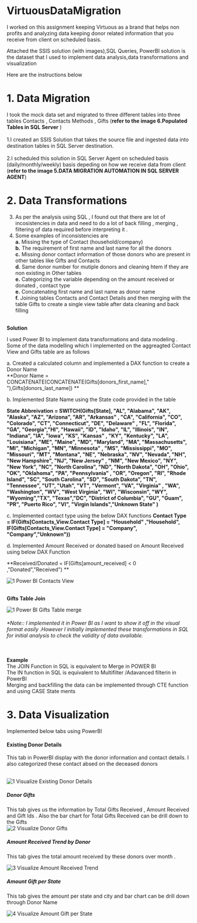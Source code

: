 # VirtuousDataMigration


I worked on this assignment keeping Virtuous as a brand that helps non profits and analyzing data keeping donor related information that you receive from client on scheduled basis. <br>

Attached the SSIS solution (with images),SQL Queries, PowerBI solution is the dataset that I used to implement data analysis,data transformations and visualization <br>

Here are the instructions below <br>

# 1. Data Migration <br> 

I took the mock data set and migrated to three different tables into three tables Contacts , Contacts Methods , Gifts (**refer to the image 6.Populated Tables in SQL Server** ) <br>
<br>
1.I created an SSIS Solution that takes the source file and ingested data into destination tables in SQL Server destination. <br><br>
2.I  scheduled this solution in SQL Server Agent on scheduled basis (daily/monthly/weekly) basis depeding on how we receive data from client  (**refer to the image 5.DATA MIGRATION AUTOMATION IN SQL SERVER AGENT**) <br>

# 2. Data Transformations <br> 
3. As per the analysis using SQL , I found out that there are lot of incosistencies in data and need to do a lot of back filling , merging , filtering of data required before interpreting it . <br>
4. Some examples of inconsistencies are  <br> **a.** Missing the type of Contact (household/company) <br> **b.** The requirement of first name and last name for all the donors <br> **c.** Missing donor contact information of those donors who are present in other tables like Gifts and Contacts <br> **d.** Same donor number for mutiple donors and cleaning htem if they are non existing in Other tables <br> **e.** Categorizing the variable depending on the amount received or donated , contact type <br> **e.** Concatenating first name and last name as donor name <br> **f.** Joining tables Contacts and Contact Details and then merging with the table Gifts to create a single view  table after data cleaning and back filling <br> <br>

**Solution** <br>

I used Power BI to implement data transformations and data modeling .<br>
Some of the data modelling which I implemented on the aggreagted Contact View and Gifts table are as follows <br>

a. Created a calculated column and implemented a DAX function to create a Donor Name <br>
**Donor Name = CONCATENATE(CONCATENATE(Gifts[donors_first_name]," "),Gifts[donors_last_name]) **<br>

b. Implemented State Name using the State code provided in the table  <br>

**State Abbreivation = SWITCH(Gifts[State], "AL", "Alabama", "AK", "Alaska", "AZ", "Arizona", "AR", "Arkansas"
, "CA", "California", "CO", "Colorado", "CT", "Connecticut", "DE", "Delaware"
, "FL", "Florida", "GA", "Georgia","HI", "Hawaii", "ID", "Idaho", "IL", "Illinois", "IN", "Indiana", "IA", "Iowa", "KS", "Kansas"
, "KY", "Kentucky", "LA", "Louisiana", "ME", "Maine", "MD", "Maryland", "MA", "Massachusetts", "MI", "Michigan", "MN", "Minnesota"
, "MS", "Mississippi", "MO", "Missouri", "MT", "Montana", "NE", "Nebraska", "NV", "Nevada", "NH", "New Hampshire", "NJ", "New Jersey"
, "NM", "New Mexico", "NY", "New York", "NC", "North Carolina", "ND", "North Dakota", "OH", "Ohio", "OK", "Oklahoma", "PA", "Pennsylvania"
, "OR", "Oregon", "RI", "Rhode Island", "SC", "South Carolina", "SD", "South Dakota", "TN", "Tennessee", "UT", "Utah", "VT", "Vermont", "VA", "Virginia"
, "WA", "Washington", "WV", "West Virginia", "WI", "Wisconsin", "WY", "Wyoming","TX", "Texas","DC", "District of Columbia", "GU", "Guam", "PR", "Puerto Rico", "VI", "Virgin Islands","Unknown State" )** <br>

c. Implemented contact type using the below DAX functions 
**Contact Type = IF(Gifts[Contacts_View.Contact Type] = "Household" ,"Household", IF(Gifts[Contacts_View.Contact Type] = "Company", "Company","Unknown"))**<br>

d. Implemented Amount Received or donated based on Amount Received using below DAX Function <br>

**Received/Donated = IF(Gifts[amount_received] < 0 ,"Donated","Received") **<br>

![1  Power BI Contacts View](https://user-images.githubusercontent.com/12963112/192725386-9b4bb24d-0142-45e4-a7a2-f4cee44b1330.png)


<br> **Gifts Table Join** <br>


![1  Power BI Gifts Table merge](https://user-images.githubusercontent.com/12963112/192725974-0cf71988-3801-44c4-b89f-86b179ba6586.png)



###### *Note:: I implemented it in Power BI as I want to show it off in the visual format easily .However I initially implemented these transformations in SQL for initial analysis to check the validity of data available. <br><br>

**Example <br>**
The JOIN Function in SQL is equivalent to Merge in POWER BI <br>
The IN function in SQL is equivalent to Multifilter /Adavanced filterin in PowerBI <br>
Merging and backfilling the data can be implemented through CTE function and using CASE State ments <br>


# 3. Data Visualization <br> 

Implemented below tabs using PowerBI 

#### Existing Donor Details <br>

This tab in PowerBI display with the donor information and contact details. I also categorized these contact absed on the deceased donors  <br> <br>

![1  Visualize Existing Donor Details](https://user-images.githubusercontent.com/12963112/192724177-a34708b3-67fd-498f-8c8c-95b8351b60e4.png) <br>

##### Donor Gifts <br> 

This tab gives us the information by Total Gifts Received , Amount Received and Gift Ids . Also the bar chart for Total Gifts Received can be drill down to the Gifts <br>
![2  Visualize Donor Gifts](https://user-images.githubusercontent.com/12963112/192724556-40db6fc5-ada5-4679-932d-4d755610d6e5.png) <br>
##### Amount Received Trend by Donor <br>

This tab gives the total amount received by these donors over month . <br>


![3  Visualize Amount Received Trend](https://user-images.githubusercontent.com/12963112/192724585-b19d8e92-d5c8-4f6c-ac07-91258126a359.png) <br>

##### Amount Gift per State <br>

This tab gives the amount per state and city and bar chart can be drill down through Donor Name <br>

![4  Visualize Amount Gift per State](https://user-images.githubusercontent.com/12963112/192728432-3b2d46ad-be08-43bf-b8b9-e4011b1811d5.png)



